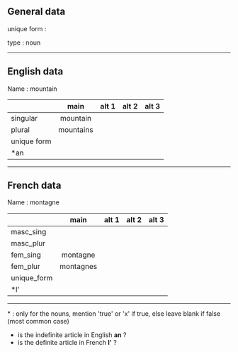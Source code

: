 ## General data

unique form :

type : noun

---

## English data

Name : mountain

|             |   main    | alt 1 | alt 2 | alt 3 |
| :---------- | :-------: | :---: | :---: | ----- |
| singular    | mountain  |       |       |       |
| plural      | mountains |       |       |       |
| unique form |           |       |       |       |
| \*an        |           |       |       |       |

---

## French data

Name : montagne

|             |   main    | alt 1 | alt 2 | alt 3 |
| :---------- | :-------: | :---: | :---: | :---: |
| masc_sing   |           |       |       |       |
| masc_plur   |           |       |       |       |
| fem_sing    | montagne  |       |       |       |
| fem_plur    | montagnes |       |       |       |
| unique_form |           |       |       |       |
| \*l'        |           |       |       |       |

---

\* : only for the nouns, mention 'true' or 'x' if true, else leave blank if false (most common case)

- is the indefinite article in English **an** ?
- is the definite article in French **l'** ?
